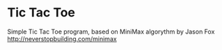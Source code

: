 # Tic Tac Toe
Simple Tic Tac Toe program, based on MiniMax algorythm
by  Jason Fox
http://neverstopbuilding.com/minimax

